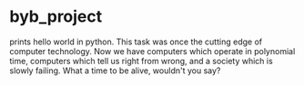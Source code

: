 # byb_project
prints hello world in python. This task was once the cutting edge of computer technology. Now we have computers which operate in polynomial time, computers which tell us right from wrong, and a society which is slowly failing. What a time to be alive, wouldn't you say? 
